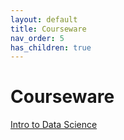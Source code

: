 ```yaml
---
layout: default
title: Courseware
nav_order: 5
has_children: true
---
```


# Courseware

[Intro to Data Science](/courseware/intro_data_science.html)